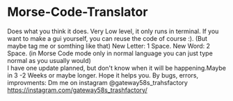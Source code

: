 # Morse-Code-Translator
Does what you think it does. Very Low level, it only runs in terminal. If you want to make a gui yourself, you can reuse the code of course :). (But maybe tag me or somthing like that) 
New Letter: 1 Space.
New Word: 2 Space. (in Morse Code mode only in normal language you can just type normal as you usually would)  
I have one update planned, but don't know when it will be happening.Maybe in 3 -2 Weeks or maybe longer.
Hope it helps you.
By bugs, errors, improvments: Dm me on instagram  @gateway58s_trahsfactory 
https://instagram.com/gateway58s_trashfactory/
 
